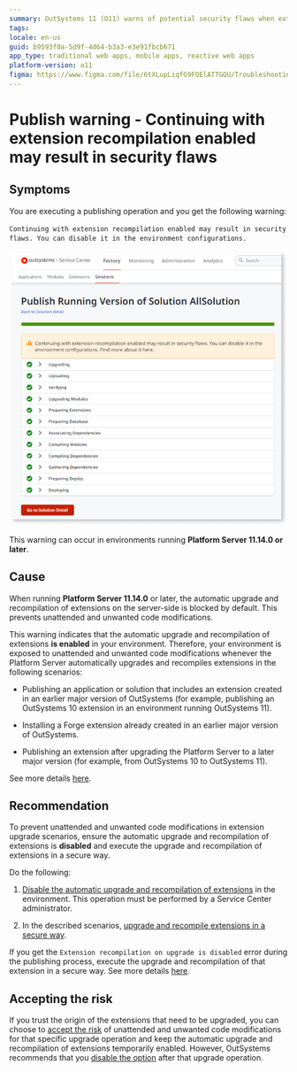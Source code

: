 ```yaml
---
summary: OutSystems 11 (O11) warns of potential security flaws when extension recompilation is enabled during publishing operations.
tags: 
locale: en-us
guid: b9593f0a-5d9f-4d64-b3a3-e3e91fbcb671
app_type: traditional web apps, mobile apps, reactive web apps
platform-version: o11
figma: https://www.figma.com/file/6tXLupLiqfG9FOElATTGQU/Troubleshooting?node-id=3330:2711
---
```


# Publish warning - Continuing with extension recompilation enabled may result in security flaws

## Symptoms

You are executing a publishing operation and you get the following warning:

`Continuing with extension recompilation enabled may result in security flaws. You can disable it in the environment configurations.`

![Screenshot of OutSystems Service Center showing a publish warning about extension recompilation being enabled.](images/ext-recompilation-enabled-warning-sc.png "OutSystems Service Center Publish Warning")

This warning can occur in environments running **Platform Server 11.14.0 or later**.

## Cause

When running **Platform Server 11.14.0** or later, the automatic upgrade and recompilation of extensions on the server-side is blocked by default. This prevents unattended and unwanted code modifications.

This warning indicates that the automatic upgrade and recompilation of extensions **is enabled** in your environment. Therefore, your environment is exposed to unattended and unwanted code modifications whenever the Platform Server automatically upgrades and recompiles extensions in the following scenarios:

* Publishing an application or solution that includes an extension created in an earlier major version of OutSystems (for example, publishing an OutSystems 10 extension in an environment running OutSystems 11).

* Installing a Forge extension already created in an earlier major version of OutSystems.

* Publishing an extension after upgrading the Platform Server to a later major version (for example, from OutSystems 10 to OutSystems 11).

See more details [here](extension-recompilation.md).

## Recommendation

To prevent unattended and unwanted code modifications in extension upgrade scenarios, ensure the automatic upgrade and recompilation of extensions is **disabled** and execute the upgrade and recompilation of extensions in a secure way.

Do the following:

1. [Disable the automatic upgrade and recompilation of extensions](extension-recompilation.md#enable-disable) in the environment. This operation must be performed by a Service Center administrator.

1. In the described scenarios, [upgrade and recompile extensions in a secure way](extension-recompilation.md#secure-upgrade).

If you get the `Extension recompilation on upgrade is disabled` error during the publishing process, execute the upgrade and recompilation of that extension in a secure way. See more details [here](extension-upgrade-disabled-error.md).

## Accepting the risk

If you trust the origin of the extensions that need to be upgraded, you can choose to [accept the risk](extension-recompilation.md#accept-risk) of unattended and unwanted code modifications for that specific upgrade operation and keep the automatic upgrade and recompilation of extensions temporarily enabled. However, OutSystems recommends that you [disable the option](extension-recompilation.md#enable-disable) after that upgrade operation.
